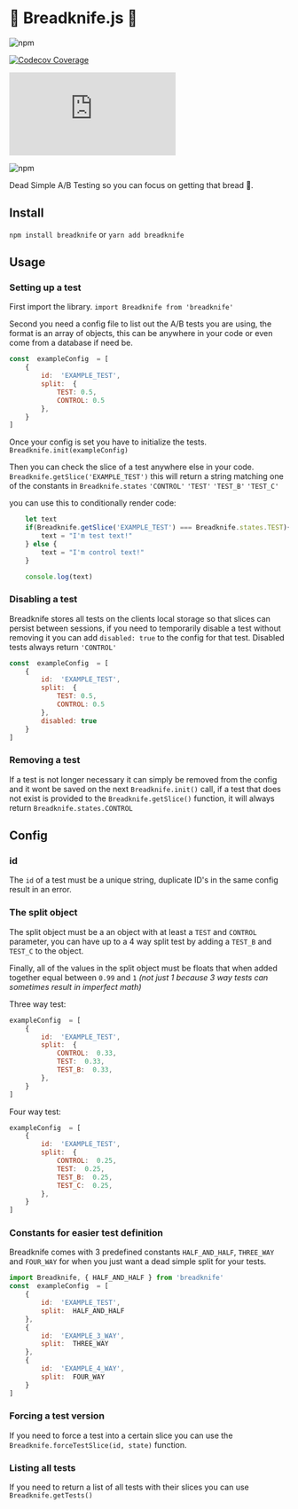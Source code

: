 # 🍞 Breadknife.js 🍞

![npm](https://img.shields.io/npm/v/breadknife)

[![Codecov Coverage](https://img.shields.io/codecov/c/github/Dreii/Breadknife.js/master.svg?style=flat-square)](https://codecov.io/gh/Dreii/Breadknife.js/)

![GitHub code size in bytes](https://img.shields.io/github/languages/code-size/dreii/breadknife.js)

![npm](https://img.shields.io/npm/dm/breadknife)
  

Dead Simple A/B Testing so you can focus on getting that bread 🍞.

## Install
`npm install breadknife`
or
`yarn add breadknife`

## Usage

### Setting up a test

First import the library.
`import Breadknife from 'breadknife'`

Second you need a config file to list out the A/B tests you are using, the format is an array of objects, this can be anywhere in your code or even come from a database if need be.

```js
const  exampleConfig  = [
	{
		id:  'EXAMPLE_TEST',
		split:  {
			TEST: 0.5,
			CONTROL: 0.5
		},
	}
]
```

Once your config is set you have to initialize the tests.
`Breadknife.init(exampleConfig)`

Then you can check the slice of a test anywhere else in your code.
`Breadknife.getSlice('EXAMPLE_TEST')`
this will return a string matching one of the constants in `Breadknife.states` 
`'CONTROL'`
`'TEST'`
`'TEST_B'`
`'TEST_C'`

you can use this to conditionally render code:

```js
	let text
	if(Breadknife.getSlice('EXAMPLE_TEST') === Breadknife.states.TEST){
		text = "I'm test text!"
	} else {
		text = "I'm control text!"
	}

	console.log(text)
```

### Disabling a test
Breadknife stores all tests on the clients local storage so that slices can persist between sessions, if you need to temporarily disable a test without removing it you can add `disabled: true` to the config for that test. Disabled tests always return `'CONTROL'`

```js
const  exampleConfig  = [
	{
		id:  'EXAMPLE_TEST',
		split:  {
			TEST: 0.5,
			CONTROL: 0.5
		},
		disabled: true
	}
]
```

### Removing a test
If a test is not longer necessary it can simply be removed from the config and it wont be saved on the next `Breadknife.init()` call, if a test that does not exist is provided to the `Breadknife.getSlice()` function, it will always return `Breadknife.states.CONTROL`


## Config

### id
The `id` of a test must be a unique string, duplicate ID's in the same config result in an error.

### The split object
The split object must be a an object with at least a `TEST` and `CONTROL` parameter,
you can have up to a 4 way split test by adding a `TEST_B` and `TEST_C` to the object.

Finally, all of the values in the split object must be floats that when added together equal between `0.99` and `1` *(not just 1 because 3 way tests can sometimes result in imperfect math)*


Three way test:
```js
exampleConfig  = [
	{
		id:  'EXAMPLE_TEST',
		split:  {
			CONTROL:  0.33,
			TEST:  0.33,
			TEST_B:  0.33,
		},
	}
]
```

Four way test:
```js
exampleConfig  = [
	{
		id:  'EXAMPLE_TEST',
		split:  {
			CONTROL:  0.25,
			TEST:  0.25,
			TEST_B:  0.25,
			TEST_C:  0.25,
		},
	}
]
```

### Constants for easier test definition

Breadknife comes with 3 predefined constants `HALF_AND_HALF`, `THREE_WAY` and `FOUR_WAY` for when you just want a dead simple split for your tests.

```js
import Breadknife, { HALF_AND_HALF } from 'breadknife'
const  exampleConfig  = [
	{
		id:  'EXAMPLE_TEST',
		split:  HALF_AND_HALF
	},
	{
		id:  'EXAMPLE_3_WAY',
		split:  THREE_WAY
	},
	{
		id:  'EXAMPLE_4_WAY',
		split:  FOUR_WAY
	}
]
```

### Forcing a test version

If you need to force a test into a certain slice you can use the `Breadknife.forceTestSlice(id, state)` function.

### Listing all tests

If you need to return a list of all tests with their slices you can use
`Breadknife.getTests()`